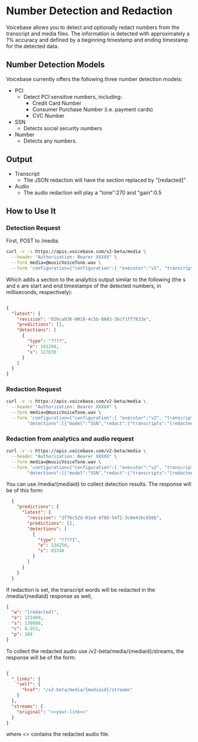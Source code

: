# Number Detection and Redaction

Voicebase allows you to detect and optionally redact numbers from the transcript and media files.  The information is detected with approximately a ?% accuracy and defined by a beginning timestamp and ending timestamp for the detected data.  

## Number Detection Models

Voicebase currently offers the following three number detection models:

- PCI 
    - Detect PCI sensitive numbers, including:
        - Credit Card Number
        - Consumer Purchase Number (i.e. payment cards)
        - CVC Number
- SSN
    - Detects social security numbers
- Number
    - Detects any numbers.

##  Output

- Transcript
    - The JSON redaction will have the section replaced by "[redacted]"
- Audio
    - The audio redaction will play a "tone":270 and "gain":0.5

## How to Use It

### Detection Request

First, POST to /media.

```bash
curl -v -s https://apis.voicebase.com/v2-beta/media \
  --header "Authorization: Bearer XXXXX" \
  --form media=@musicVoiceTone.wav \
  --form 'configuration={"configuration":{ "executor":"v2", "transcripts":{"voiceFeatures":"true"}, "detections":[{"model":"SSN"}]}}'

```

Which adds a section to the analytics output similar to the following (the s and e are start and end timestamps of the detected numbers, in milliseconds, respectively):

```json

{ 
  "latest": {
    "revision": "026ca936-0018-4c5b-8683-36cf1ff7833e",
    "predictions": [],
    "detections": [
      {
        "type": "????",
        "e": 181280,
        "s": 127830
      }
    ]
  }
}

```

### Redaction Request

```bash
curl -v -s https://apis.voicebase.com/v2-beta/media \
  --header "Authorization: Bearer XXXXX" \
  --form media=@musicVoiceTone.wav \
  --form 'configuration={"configuration":{ "executor":"v2", "transcripts":{"voiceFeatures":"true"}, \
        "detections":[{"model":"SSN","redact":{"transcripts":"[redacted]"}}]}}'

```

### Redaction from analytics and audio request

```bash
curl -v -s https://apis.voicebase.com/v2-beta/media \
  --header "Authorization: Bearer XXXXX" \
  --form media=@musicVoiceTone.wav \
  --form 'configuration={"configuration":{ "executor":"v2", "transcripts":{"voiceFeatures":"true"}, \
        "detections":[{"model":"SSN","redact":{"transcripts":"[redacted]","audio":{"tone":270,"gain":0.5}}}]}}'

```


You can use /media/{mediaid} to collect detection results. The response will be of this form:


```json
  {  
    "predictions": {
      "latest": {
        "revision": "2f7bc52d-01e4-4f8d-54f2-3c0e416c856b",
        "predictions": [],
        "detections": [
          {
            "type": "????I",
            "e": 134250,
            "s": 85240
          }
        ]
      }
    }
  }
```


If redaction is set, the transcript words will be redacted in the /media/{mediaid} response as well,


```json
{
  "w": "[redacted]",
  "e": 131080,
  "s": 130880,
  "c": 0.953,
  "p": 304
}
```


To collect the redacted audio use /v2-beta/media/{mediaid}/streams, the response will be of the form:

```json

{
  "_links": {
    "self": {
      "href": "/v2-beta/media/{mediaid}/streams"
    }
  },
  "streams": {
    "original": "<<your-link>>"
  }
}

```

where <<your-link>> contains the redacted audio file.